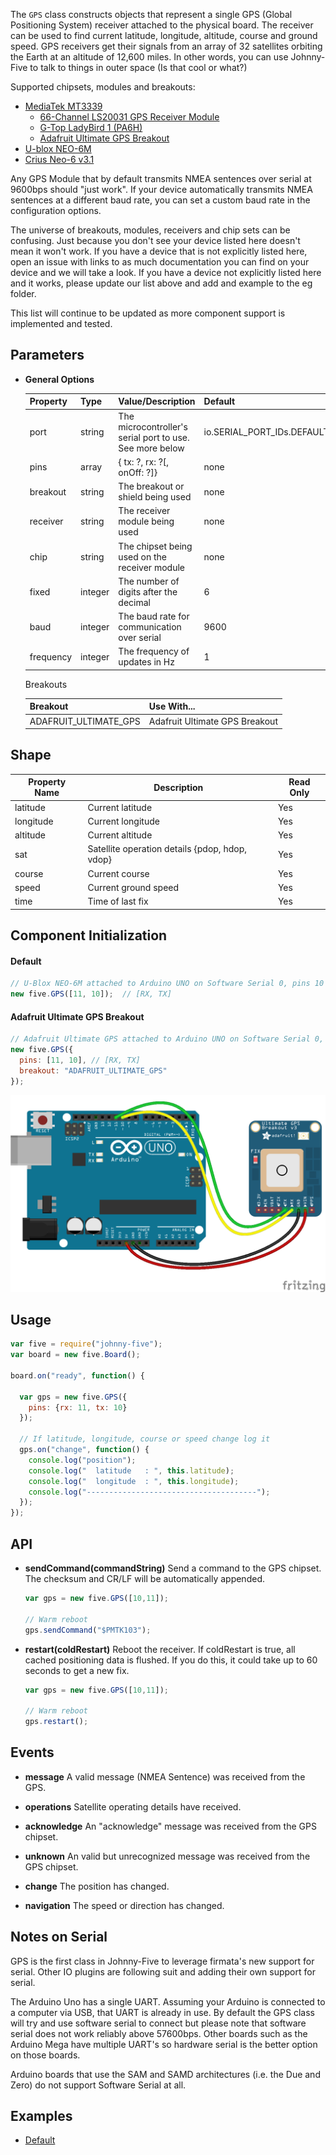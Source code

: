 The `GPS` class constructs objects that represent a single GPS (Global Positioning System) receiver attached to the physical board. The receiver can be used to find current latitude, longitude, altitude, course and ground speed. GPS receivers get their signals from an array of 32 satellites orbiting the Earth at an altitude of 12,600 miles. In other words, you can use Johnny-Five to talk to things in outer space (Is that cool or what?)

Supported chipsets, modules and breakouts:

- [MediaTek MT3339](http://www.mediatek.com/en/products/connectivity/gps/mt3339)
  - [66-Channel LS20031 GPS Receiver Module](https://www.pololu.com/product/2138)
  - [G-Top LadyBird 1 (PA6H)](http://www.gtop-tech.com/en/product/LadyBird-1-PA6H/MT3339_GPS_Module_04.html)
  - [Adafruit Ultimate GPS Breakout](https://www.adafruit.com/products/746)
- [U-blox NEO-6M](https://www.u-blox.com/en/product/neo-6-series)
 - [Crius Neo-6 v3.1](http://www.ebay.com/itm/like/281357870575?ul_noapp=true&chn=ps&lpid=82)

Any GPS Module that by default transmits NMEA sentences over serial at 9600bps should "just work". If your device automatically transmits NMEA sentences at a different baud rate, you can set a custom baud rate in the configuration options.

The universe of breakouts, modules, receivers and chip sets can be confusing. Just because you don't see your device listed here doesn't mean it won't work. If you have a device that is not explicitly listed here, open an issue with links to as much documentation you can find on your device and we will take a look. If you have a device not explicitly listed here and it works, please update our list above and add and example to the eg folder.

This list will continue to be updated as more component support is implemented and tested.

## Parameters

- **General Options**


    | Property | Type   | Value/Description                              | Default   | Required |
    |----------|--------|------------------------------------------------|-----------|----------|
    | port | string | The microcontroller's serial port to use. See more below | io.SERIAL_PORT_IDs.DEFAULT | no |
    | pins | array | { tx: ?, rx: ?[, onOff: ?]} | none | no |
    | breakout | string | The breakout or shield being used | none | no |
    | receiver | string | The receiver module being used | none | no |
    | chip | string | The chipset being used on the receiver module | none | no |
    | fixed | integer | The number of digits after the decimal | 6 | no |
    | baud | integer | The baud rate for communication over serial | 9600 | no |
    | frequency | integer | The frequency of updates in Hz | 1 | no |


    Breakouts

    | Breakout | Use With... |
    |----------|---------------------------------------------|
    | ADAFRUIT_ULTIMATE_GPS | Adafruit Ultimate GPS Breakout |






## Shape

| Property Name | Description | Read Only |
|---------------| ----------- | ----------|
| latitude | Current latitude | Yes |
| longitude | Current longitude | Yes |
| altitude | Current altitude | Yes |
| sat | Satellite operation details {pdop, hdop, vdop} | Yes |
| course | Current course | Yes |
| speed | Current ground speed | Yes |
| time | Time of last fix | Yes |

## Component Initialization

#### Default

```js
// U-Blox NEO-6M attached to Arduino UNO on Software Serial 0, pins 10 and 11
new five.GPS([11, 10]);  // [RX, TX]
```

#### Adafruit Ultimate GPS Breakout

```js
// Adafruit Ultimate GPS attached to Arduino UNO on Software Serial 0, pins 10 and 11
new five.GPS({
  pins: [11, 10], // [RX, TX]
  breakout: "ADAFRUIT_ULTIMATE_GPS"
});
```

![gps.png](https://raw.githubusercontent.com/rwaldron/johnny-five/master/docs/breadboard/gps-adafruit.png)

## Usage

```js
var five = require("johnny-five");
var board = new five.Board();

board.on("ready", function() {

  var gps = new five.GPS({
    pins: {rx: 11, tx: 10}
  });

  // If latitude, longitude, course or speed change log it
  gps.on("change", function() {
    console.log("position");
    console.log("  latitude   : ", this.latitude);
    console.log("  longitude  : ", this.longitude);
    console.log("--------------------------------------");
  });
});
```

## API

- **sendCommand(commandString)** Send a command to the GPS chipset. The checksum and CR/LF will be automatically appended.

  ``` js
  var gps = new five.GPS([10,11]);

  // Warm reboot
  gps.sendCommand("$PMTK103");
  ```

- **restart(coldRestart)** Reboot the receiver. If coldRestart is true, all cached positioning data is flushed. If you do this, it could take up to 60 seconds to get a new fix.

  ``` js
  var gps = new five.GPS([10,11]);

  // Warm reboot
  gps.restart();
  ```

## Events

- **message** A valid message (NMEA Sentence) was received from the GPS.

- **operations** Satellite operating details have received.

- **acknowledge** An "acknowledge" message was received from the GPS chipset.

- **unknown** An valid but unrecognized message was received from the GPS chipset.

- **change** The position has changed.

- **navigation** The speed or direction has changed.

## Notes on Serial

GPS is the first class in Johnny-Five to leverage firmata's new support for serial. Other IO plugins are following suit and adding their own support for serial.

The Arduino Uno has a single UART. Assuming your Arduino is connected to a computer via USB, that UART is already in use. By default the GPS class will try and use software serial to connect but please note that software serial does not work reliably above 57600bps. Other boards such as the Arduino Mega have multiple UART's so hardware serial is the better option on those boards.

Arduino boards that use the SAM and SAMD architectures (i.e. the Due and Zero) do not support Software Serial at all.

<!--remove-start-->

## Examples

- [Default](https://github.com/rwaldron/johnny-five/blob/master/docs/gps.md)

<!--remove-end-->
